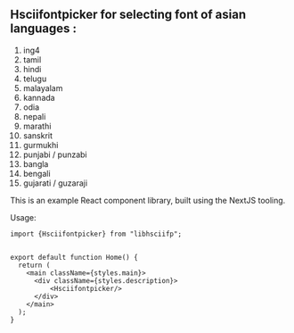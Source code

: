 ## Hsciifontpicker for selecting font of asian languages :
1. ing4
2. tamil
3. hindi
4. telugu
5. malayalam
6. kannada
7. odia
8. nepali
9. marathi
10. sanskrit
11. gurmukhi
12. punjabi / punzabi
13. bangla
14. bengali
15. gujarati / guzaraji

This is an example React component library, built using the NextJS tooling. 


Usage: 


```
import {Hsciifontpicker} from "libhsciifp";


export default function Home() {
  return (
    <main className={styles.main}>
      <div className={styles.description}>
          <Hsciifontpicker/>
      </div>
    </main>
  );
}


```

